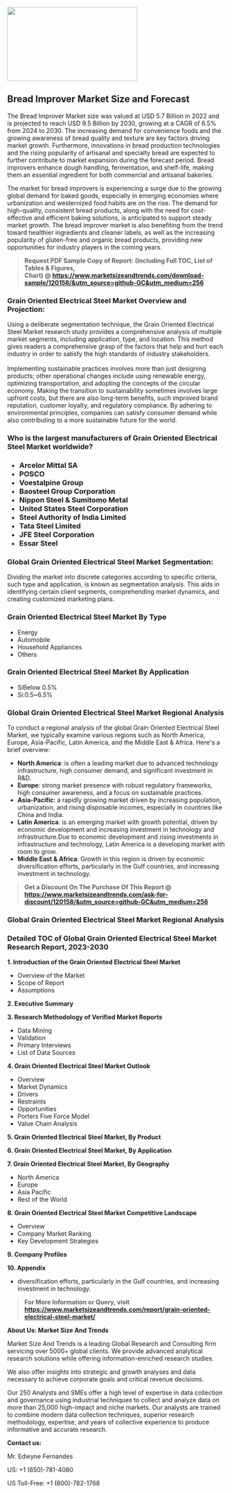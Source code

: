 <p><img class="alignnone size-medium wp-image-20088" src="https://ffe5etoiles.com/wp-content/uploads/2024/12/MST1-300x171.png" alt="" width="300" height="171" /></p><h2>Bread Improver Market Size and Forecast</h2><p>The Bread Improver Market size was valued at USD 5.7 Billion in 2022 and is projected to reach USD 9.5 Billion by 2030, growing at a CAGR of 6.5% from 2024 to 2030. The increasing demand for convenience foods and the growing awareness of bread quality and texture are key factors driving market growth. Furthermore, innovations in bread production technologies and the rising popularity of artisanal and specialty bread are expected to further contribute to market expansion during the forecast period. Bread improvers enhance dough handling, fermentation, and shelf-life, making them an essential ingredient for both commercial and artisanal bakeries.</p><p>The market for bread improvers is experiencing a surge due to the growing global demand for baked goods, especially in emerging economies where urbanization and westernized food habits are on the rise. The demand for high-quality, consistent bread products, along with the need for cost-effective and efficient baking solutions, is anticipated to support steady market growth. The bread improver market is also benefiting from the trend toward healthier ingredients and cleaner labels, as well as the increasing popularity of gluten-free and organic bread products, providing new opportunities for industry players in the coming years.</p></p><blockquote id="" class=""><strong>Request PDF Sample Copy of Report: (Including Full TOC, List of Tables &amp; Figures, Chart)&nbsp;@&nbsp;<strong><a href="https://www.marketsizeandtrends.com/download-sample/120158/&utm_source=github-GC&utm_medium=256" target="_blank">https://www.marketsizeandtrends.com/download-sample/120158/&utm_source=github-GC&utm_medium=256</a></strong></strong></blockquote><h3 id="" class="">Grain Oriented Electrical Steel Market&nbsp;Overview and Projection:</h3><p id="" class="">Using a deliberate segmentation technique, the Grain Oriented Electrical Steel Market research study provides a comprehensive analysis of multiple market segments, including application, type, and location. This method gives readers a comprehensive grasp of the factors that help and hurt each industry in order to satisfy the high standards of industry stakeholders. <br /> <br />Implementing sustainable practices involves more than just designing products; other operational changes include using renewable energy, optimizing transportation, and adopting the concepts of the circular economy. Making the transition to sustainability sometimes involves large upfront costs, but there are also long-term benefits, such improved brand reputation, customer loyalty, and regulatory compliance. By adhering to environmental principles, companies can satisfy consumer demand while also contributing to a more sustainable future for the world.</p><h3 id="" class="">Who is the largest manufacturers of&nbsp;Grain Oriented Electrical Steel Market worldwide?</h3><h3 class=""><p><ul><li>Arcelor Mittal SA </li><li> POSCO </li><li> Voestalpine Group </li><li> Baosteel Group Corporation </li><li> Nippon Steel & Sumitomo Metal </li><li> United States Steel Corporation </li><li> Steel Authority of India Limited </li><li> Tata Steel Limited </li><li> JFE Steel Corporation </li><li> Essar Steel</li></ul></p></h3><h3 id="" class="">Global&nbsp;Grain Oriented Electrical Steel Market Segmentation:</h3><p id="" class="">Dividing the market into discrete categories according to specific criteria, such type and application, is known as segmentation analysis. This aids in identifying certain client segments, comprehending market dynamics, and creating customized marketing plans.</p><h3 id="" class="">Grain Oriented Electrical Steel Market&nbsp;By Type</h3><p><p><ul><li>Energy </li><li> Automobile </li><li> Household Appliances </li><li> Others</p></li></ul></p></p><h3 id="" class="">Grain Oriented Electrical Steel Market&nbsp;By Application</h3><p class=""><p><ul><li>SiBelow 0.5% </li><li> Si:0.5~6.5%</li></ul></p></p><h3 id="" class="">Global Grain Oriented Electrical Steel Market Regional Analysis</h3><p id="" class="">To conduct a regional analysis of the global Grain Oriented Electrical Steel Market, we typically examine various regions such as North America, Europe, Asia-Pacific, Latin America, and the Middle East &amp; Africa. Here's a brief overview:</p><ul><li><strong>North America</strong>: is often a leading market due to advanced technology infrastructure, high consumer demand, and significant investment in R&amp;D.</li><li><strong>Europe</strong>: strong market presence with robust regulatory frameworks, high consumer awareness, and a focus on sustainable practices.</li><li><strong>Asia-Pacific</strong>: a rapidly growing market driven by increasing population, urbanization, and rising disposable incomes, especially in countries like China and India.</li><li><strong>Latin America</strong>: is an emerging market with growth potential, driven by economic development and increasing investment in technology and infrastructure.Due to economic development and rising investments in infrastructure and technology, Latin America is a developing market with room to grow.</li><li><strong>Middle East &amp; Africa</strong>: Growth in this region is driven by economic diversification efforts, particularly in the Gulf countries, and increasing investment in technology.</li></ul><blockquote id="" class=""><strong>Get a Discount On The Purchase Of This Report @ <strong><a href="https://www.marketsizeandtrends.com/ask-for-discount/120158/&utm_source=github-GC&utm_medium=256" target="_blank">https://www.marketsizeandtrends.com/ask-for-discount/120158/&utm_source=github-GC&utm_medium=256</a></strong></strong></blockquote><h3 id="" class="">Global Grain Oriented Electrical Steel Market Regional Analysis</h3><h3 id="" class="">Detailed TOC of Global Grain Oriented Electrical Steel Market Research Report, 2023-2030</h3><p id="" class=""><strong>1. Introduction of the Grain Oriented Electrical Steel Market</strong></p><ul><li>Overview of the Market</li><li>Scope of Report</li><li>Assumptions</li></ul><p id="" class=""><strong>2. Executive Summary</strong></p><p id="" class=""><strong>3. Research Methodology of Verified Market Reports</strong></p><ul><li>Data Mining</li><li>Validation</li><li>Primary Interviews</li><li>List of Data Sources</li></ul><p id="" class=""><strong>4. Grain Oriented Electrical Steel Market Outlook</strong></p><ul><li>Overview</li><li>Market Dynamics</li><li>Drivers</li><li>Restraints</li><li>Opportunities</li><li>Porters Five Force Model</li><li>Value Chain Analysis</li></ul><p id="" class=""><strong>5. Grain Oriented Electrical Steel Market, By Product</strong></p><p id="" class=""><strong>6. Grain Oriented Electrical Steel Market, By Application</strong></p><p id="" class=""><strong>7. Grain Oriented Electrical Steel Market, By Geography</strong></p><ul><li>North America</li><li>Europe</li><li>Asia Pacific</li><li>Rest of the World</li></ul><p id="" class=""><strong>8. Grain Oriented Electrical Steel Market Competitive Landscape</strong></p><ul><li>Overview</li><li>Company Market Ranking</li><li>Key Development Strategies</li></ul><p id="" class=""><strong>9. Company Profiles</strong></p><p id="" class=""><strong>10. Appendix</strong></p><ul><li>diversification efforts, particularly in the Gulf countries, and increasing investment in technology.</li></ul><blockquote id="" class=""><strong>For More Information or Query, visit <strong><strong><a href="https://www.marketsizeandtrends.com/report/grain-oriented-electrical-steel-market/" target="_blank">https://www.marketsizeandtrends.com/report/grain-oriented-electrical-steel-market/</a></strong></strong></strong></blockquote><p id="" class=""><strong>About Us: Market Size And Trends</strong></p><p id="" class="">Market Size And Trends is a leading Global Research and Consulting firm servicing over 5000+ global clients. We provide advanced analytical research solutions while offering information-enriched research studies.</p><p id="" class="">We also offer insights into strategic and growth analyses and data necessary to achieve corporate goals and critical revenue decisions.</p><p id="" class="">Our 250 Analysts and SMEs offer a high level of expertise in data collection and governance using industrial techniques to collect and analyze data on more than 25,000 high-impact and niche markets. Our analysts are trained to combine modern data collection techniques, superior research methodology, expertise, and years of collective experience to produce informative and accurate research.</p><p id="" class=""><strong>Contact us:</strong></p><p id="" class="">Mr. Edwyne Fernandes</p><p id="" class="">US: +1 (650)-781-4080</p><p id="" class="">US Toll-Free: +1 (800)-782-1768</p>
